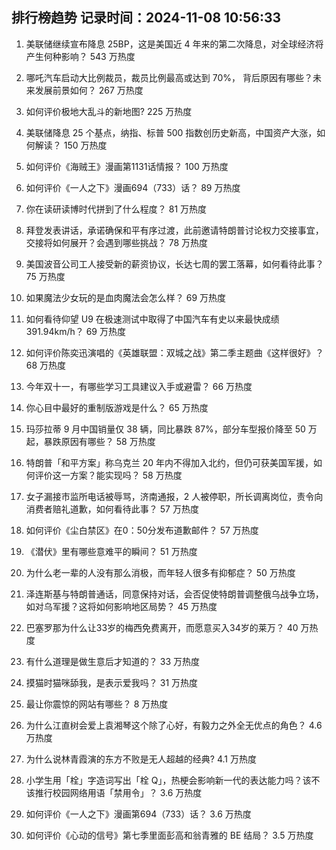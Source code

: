 
## 排行榜趋势 记录时间：2024-11-08 10:56:33
  
  1. 美联储继续宣布降息 25BP，这是美国近 4 年来的第二次降息，对全球经济将产生何种影响？ 543 万热度
    
  2. 哪吒汽车启动大比例裁员，裁员比例最高或达到 70%， 背后原因有哪些？未来发展前景如何？ 267 万热度
    
  3. 如何评价极地大乱斗的新地图? 225 万热度
    
  4. 美联储降息 25 个基点，纳指、标普 500 指数创历史新高，中国资产大涨，如何解读？ 150 万热度
    
  5. 如何评价《海贼王》漫画第1131话情报？ 100 万热度
    
  6. 如何评价《一人之下》漫画694（733）话？ 89 万热度
    
  7. 你在读研读博时代拼到了什么程度？ 81 万热度
    
  8. 拜登发表讲话，承诺确保和平有序过渡，此前邀请特朗普讨论权力交接事宜，交接将如何展开？会遇到哪些挑战？ 78 万热度
    
  9. 美国波音公司工人接受新的薪资协议，长达七周的罢工落幕，如何看待此事？ 75 万热度
    
  10. 如果魔法少女玩的是血肉魔法会怎么样？ 69 万热度
    
  11. 如何看待仰望 U9 在极速测试中取得了中国汽车有史以来最快成绩 391.94km/h？ 69 万热度
    
  12. 如何评价陈奕迅演唱的《英雄联盟：双城之战》第二季主题曲《这样很好》？ 68 万热度
    
  13. 今年双十一，有哪些学习工具建议入手或避雷？ 66 万热度
    
  14. 你心目中最好的重制版游戏是什么？ 65 万热度
    
  15. 玛莎拉蒂 9 月中国销量仅 38 辆，同比暴跌 87%，部分车型报价降至 50 万起，暴跌原因有哪些？ 58 万热度
    
  16. 特朗普「和平方案」称乌克兰 20 年内不得加入北约，但仍可获美国军援，如何评价这一方案？能实现吗？ 58 万热度
    
  17. 女子漏接市监所电话被辱骂，济南通报，2 人被停职，所长调离岗位，责令向消费者赔礼道歉，如何看待此事？ 57 万热度
    
  18. 如何评价《尘白禁区》在0：50分发布道歉邮件？ 57 万热度
    
  19. 《潜伏》里有哪些意难平的瞬间？ 51 万热度
    
  20. 为什么老一辈的人没有那么消极，而年轻人很多有抑郁症？ 50 万热度
    
  21. 泽连斯基与特朗普通话，同意保持对话，会否促使特朗普调整俄乌战争立场，如对乌军援？这将如何影响地区局势？ 45 万热度
    
  22. 巴塞罗那为什么让33岁的梅西免费离开，而愿意买入34岁的莱万？ 40 万热度
    
  23. 有什么道理是做生意后才知道的？ 33 万热度
    
  24. 摸猫时猫咪舔我，是表示爱我吗？ 31 万热度
    
  25. 最让你震惊的网站有哪些？ 8 万热度
    
  26. 为什么江直树会爱上袁湘琴这个除了心好，有毅力之外全无优点的角色？ 4.6 万热度
    
  27. 为什么说林青霞演的东方不败是无人超越的经典? 4.1 万热度
    
  28. 小学生用「栓」字造词写出「栓 Q」，热梗会影响新一代的表达能力吗？该不该推行校园网络用语「禁用令」？ 3.6 万热度
    
  29. 如何评价《一人之下》漫画第694（733）话？ 3.6 万热度
    
  30. 如何评价《心动的信号》第七季里面彭高和翁青雅的 BE 结局？ 3.5 万热度
    